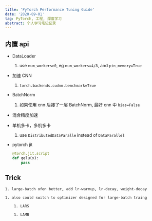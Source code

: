 ```yaml
---
title: 'PyTorch Performance Tuning Guide'
date: '2020-09-01'
tag: PyTorch, 工程, 深度学习 
abstract: 个人学习笔记记录
---
```


## 内置 api

- DataLoader

    1. use `num_workers>0`, eg `num_workers=4/8`, and `pin_memory=True`

- 加速 CNN

    1. `torch.backends.cudnn.benchmark=True`

- BatchNorm

    1. 如果使用 cnn 后接了一层 BatchNorm, 最好 cnn 中 `bias=False`

- 混合精度加速

- 单机多卡，多机多卡

    1. use `DistributedDataParalle` instead of `DataParallel`

- pytorch jit

    ```python
    @torch.jit.script
    def gelu(x):
        pass
    ```

## Trick

    1. large-batch ofen better, add lr-warmup, lr-decay, weight-decay

    1. also could switch to optimizer designed for large-batch traing

        1. LARS

        1. LAMB 
